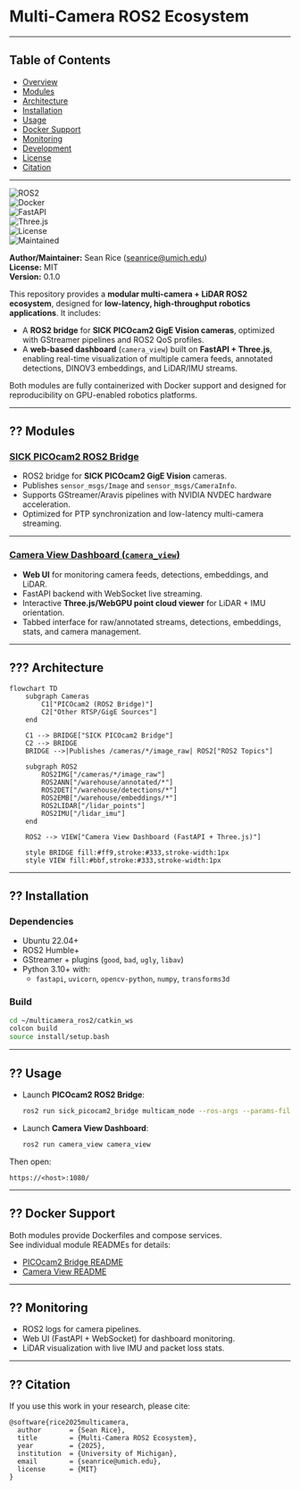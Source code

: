 # Multi-Camera ROS2 Ecosystem

---

## Table of Contents
- [Overview](#overview)
- [Modules](#modules)
- [Architecture](#architecture)
- [Installation](#installation)
- [Usage](#usage)
- [Docker Support](#docker-support)
- [Monitoring](#monitoring)
- [Development](#development)
- [License](#license)
- [Citation](#citation)

---

![ROS2](https://img.shields.io/badge/ROS2-Humble-blue)  
![Docker](https://img.shields.io/badge/Docker-Ready-green)  
![FastAPI](https://img.shields.io/badge/FastAPI-Integrated-green)  
![Three.js](https://img.shields.io/badge/Three.js-WebGPU/WebGL-purple)  
![License](https://img.shields.io/badge/License-MIT-yellow)  
![Maintained](https://img.shields.io/badge/Maintained-Yes-success)  

**Author/Maintainer:** Sean Rice ([seanrice@umich.edu](mailto:seanrice@umich.edu))  
**License:** MIT  
**Version:** 0.1.0  

This repository provides a **modular multi-camera + LiDAR ROS2 ecosystem**, designed for **low-latency, high-throughput robotics applications**. It includes:

- A **ROS2 bridge** for **SICK PICOcam2 GigE Vision cameras**, optimized with GStreamer pipelines and ROS2 QoS profiles.  
- A **web-based dashboard** (`camera_view`) built on **FastAPI + Three.js**, enabling real-time visualization of multiple camera feeds, annotated detections, DINOV3 embeddings, and LiDAR/IMU streams.  

Both modules are fully containerized with Docker support and designed for reproducibility on GPU-enabled robotics platforms.

---

## ?? Modules

### [SICK PICOcam2 ROS2 Bridge](catkin_ws/src/sick_picocam2_bridge/Readme.md)
- ROS2 bridge for **SICK PICOcam2 GigE Vision** cameras.  
- Publishes `sensor_msgs/Image` and `sensor_msgs/CameraInfo`.  
- Supports GStreamer/Aravis pipelines with NVIDIA NVDEC hardware acceleration.  
- Optimized for PTP synchronization and low-latency multi-camera streaming.

---

### [Camera View Dashboard (`camera_view`)](catkin_ws/src/camera_view/Readme.md)
- **Web UI** for monitoring camera feeds, detections, embeddings, and LiDAR.  
- FastAPI backend with WebSocket live streaming.  
- Interactive **Three.js/WebGPU point cloud viewer** for LiDAR + IMU orientation.  
- Tabbed interface for raw/annotated streams, detections, embeddings, stats, and camera management.  

---

## ??? Architecture

```mermaid
flowchart TD
    subgraph Cameras
        C1["PICOcam2 (ROS2 Bridge)"]
        C2["Other RTSP/GigE Sources"]
    end

    C1 --> BRIDGE["SICK PICOcam2 Bridge"]
    C2 --> BRIDGE
    BRIDGE -->|Publishes /cameras/*/image_raw| ROS2["ROS2 Topics"]

    subgraph ROS2
        ROS2IMG["/cameras/*/image_raw"]
        ROS2ANN["/warehouse/annotated/*"]
        ROS2DET["/warehouse/detections/*"]
        ROS2EMB["/warehouse/embeddings/*"]
        ROS2LIDAR["/lidar_points"]
        ROS2IMU["/lidar_imu"]
    end

    ROS2 --> VIEW["Camera View Dashboard (FastAPI + Three.js)"]

    style BRIDGE fill:#ff9,stroke:#333,stroke-width:1px
    style VIEW fill:#bbf,stroke:#333,stroke-width:1px
```

---

## ?? Installation

### Dependencies
- Ubuntu 22.04+
- ROS2 Humble+
- GStreamer + plugins (`good`, `bad`, `ugly`, `libav`)
- Python 3.10+ with:
  - `fastapi`, `uvicorn`, `opencv-python`, `numpy`, `transforms3d`

### Build
```bash
cd ~/multicamera_ros2/catkin_ws
colcon build
source install/setup.bash
```

---

## ?? Usage

- Launch **PICOcam2 ROS2 Bridge**:
  ```bash
  ros2 run sick_picocam2_bridge multicam_node --ros-args --params-file config/cameras.yaml
  ```

- Launch **Camera View Dashboard**:
  ```bash
  ros2 run camera_view camera_view
  ```

Then open:
```
https://<host>:1080/
```

---

## ?? Docker Support

Both modules provide Dockerfiles and compose services.  
See individual module READMEs for details:  
- [PICOcam2 Bridge README](catkin_ws/src/sick_picocam2_bridge/Readme.md)  
- [Camera View README](catkin_ws/src/camera_view/Readme.md)  

---

## ?? Monitoring

- ROS2 logs for camera pipelines.  
- Web UI (FastAPI + WebSocket) for dashboard monitoring.  
- LiDAR visualization with live IMU and packet loss stats.  

---

## ?? Citation

If you use this work in your research, please cite:

```
@software{rice2025multicamera,
  author       = {Sean Rice},
  title        = {Multi-Camera ROS2 Ecosystem},
  year         = {2025},
  institution  = {University of Michigan},
  email        = {seanrice@umich.edu},
  license      = {MIT}
}
```
